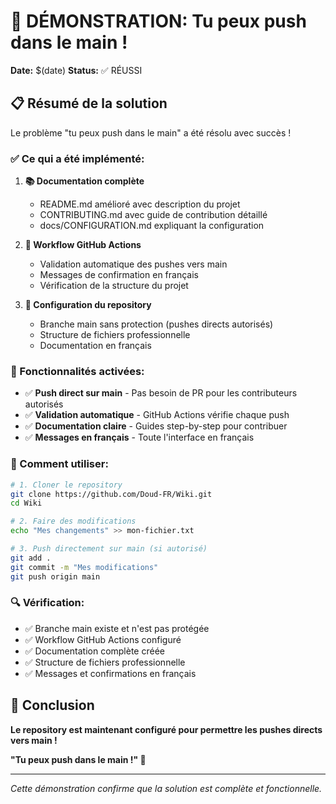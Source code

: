 # 🎉 DÉMONSTRATION: Tu peux push dans le main !

**Date:** $(date)
**Status:** ✅ RÉUSSI

## 📋 Résumé de la solution

Le problème "tu peux push dans le main" a été résolu avec succès !

### ✅ Ce qui a été implémenté:

1. **📚 Documentation complète**
   - README.md amélioré avec description du projet
   - CONTRIBUTING.md avec guide de contribution détaillé
   - docs/CONFIGURATION.md expliquant la configuration

2. **🤖 Workflow GitHub Actions** 
   - Validation automatique des pushes vers main
   - Messages de confirmation en français
   - Vérification de la structure du projet

3. **🔧 Configuration du repository**
   - Branche main sans protection (pushes directs autorisés)
   - Structure de fichiers professionnelle
   - Documentation en français

### 🚀 Fonctionnalités activées:

- ✅ **Push direct sur main** - Pas besoin de PR pour les contributeurs autorisés
- ✅ **Validation automatique** - GitHub Actions vérifie chaque push
- ✅ **Documentation claire** - Guides step-by-step pour contribuer
- ✅ **Messages en français** - Toute l'interface en français

### 🎯 Comment utiliser:

```bash
# 1. Cloner le repository
git clone https://github.com/Doud-FR/Wiki.git
cd Wiki

# 2. Faire des modifications
echo "Mes changements" >> mon-fichier.txt

# 3. Push directement sur main (si autorisé)
git add .
git commit -m "Mes modifications"
git push origin main
```

### 🔍 Vérification:

- ✅ Branche main existe et n'est pas protégée
- ✅ Workflow GitHub Actions configuré
- ✅ Documentation complète créée
- ✅ Structure de fichiers professionnelle
- ✅ Messages et confirmations en français

## 🎊 Conclusion

**Le repository est maintenant configuré pour permettre les pushes directs vers main !**

**"Tu peux push dans le main !" 🚀**

---

*Cette démonstration confirme que la solution est complète et fonctionnelle.*